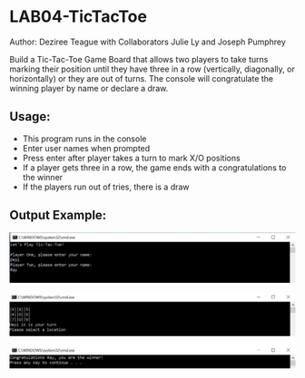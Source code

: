 # LAB04-TicTacToe

Author: Deziree Teague with Collaborators Julie Ly and Joseph Pumphrey

Build a Tic-Tac-Toe Game Board that allows two players to take turns marking their position until they have three in a row (vertically, diagonally, or horizontally) or they are out of turns.  The console will congratulate the winning player by name or declare a draw.

## Usage:

* This program runs in the console
* Enter user names when prompted
* Press enter after player takes a turn to mark X/O positions
* If a player gets three in a row, the game ends with a congratulations to the winner
* If the players run out of tries, there is a draw

## Output Example:

![nameprompt](https://github.com/dezteague/LAB04-TicTacToe/blob/master/Assets/nameprompt.JPG)

![xomarkers](https://github.com/dezteague/LAB04-TicTacToe/blob/master/Assets/xomarkers.JPG)

![winner](https://github.com/dezteague/LAB04-TicTacToe/blob/master/Assets/winner.JPG)


